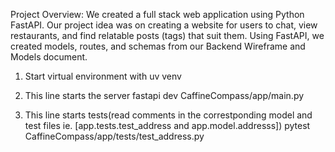 Project Overview: We created a full stack web application using Python FastAPI. Our project idea was on creating a website for users to chat, view restaurants, and find relatable posts (tags) that suit them. Using FastAPI, we created models, routes, and schemas from our Backend Wireframe and Models document. 

1. Start virtual environment with uv venv

2. This line starts the server
fastapi dev CaffineCompass/app/main.py 

3. This line starts tests(read comments in the correstponding model and test files ie. [app.tests.test_address and app.model.addresss])
pytest CaffineCompass/app/tests/test_address.py